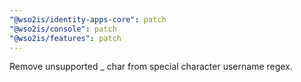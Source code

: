 ```yaml
---
"@wso2is/identity-apps-core": patch
"@wso2is/console": patch
"@wso2is/features": patch
---
```


Remove unsupported \_ char from special character username regex.
